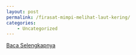 ```yaml
---
layout: post
permalink: /firasat-mimpi-melihat-laut-kering/
categories:
    - Uncategorized
---
```


[Baca Selengkapnya](/02)